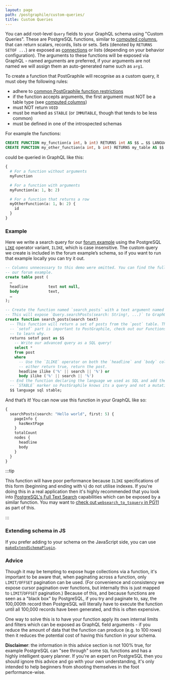 ```yaml
---
layout: page
path: /postgraphile/custom-queries/
title: Custom Queries
---
```


You can add root-level `Query` fields to your GraphQL schema using "Custom
Queries". These are PostgreSQL functions, similar to
[computed columns](./computed-columns/), that can return scalars, records, lists
or sets. Sets (denoted by `RETURNS SETOF ...`) are exposed as
[connections](./connections/) or lists (depending on your behavior configuration). The arguments to these functions will be exposed
via GraphQL - named arguments are preferred, if your arguments are not named we
will assign them an auto-generated name such as `arg1`.

To create a function that PostGraphile will recognise as a custom query, it must
obey the following rules:

- adhere to
  [common PostGraphile function restrictions](./function-restrictions/)
- if the function accepts arguments, the first argument must NOT be a table type
  (see [computed columns](./computed-columns/))
- must NOT return `VOID`
- must be marked as `STABLE` (or `IMMUTABLE`, though that tends to be less
  common)
- must be defined in one of the introspected schemas

For example the functions:

```sql
CREATE FUNCTION my_function(a int, b int) RETURNS int AS $$ … $$ LANGUAGE sql IMMUTABLE;
CREATE FUNCTION my_other_function(a int, b int) RETURNS my_table AS $$ … $$ LANGUAGE sql STABLE;
```

could be queried in GraphQL like this:

```graphql
{
  # For a function without arguments
  myFunction

  # For a function with arguments
  myFunction(a: 1, b: 2)

  # For a function that returns a row
  myOtherFunction(a: 1, b: 2) {
    id
  }
}
```

### Example

Here we write a search query for our [forum example][] using the PostgreSQL
[`LIKE`][] operator variant, `ILIKE`, which is case insensitive. The custom
query we create is included in the forum example’s schema, so if you want to run
that example locally you can try it out.

```sql {10-27}
-- Columns unnecessary to this demo were omitted. You can find the full table in
-- our forum example.
create table post (
  …
  headline         text not null,
  body             text,
  …
);

-- Create the function named `search_posts` with a text argument named `search`.
-- This will expose `Query.searchPosts(search: String!, ...)` to GraphQL.
create function search_posts(search text)
  -- This function will return a set of posts from the `post` table. The
  -- `setof` part is important to PostGraphile, check out our Functions article
  -- to learn why.
  returns setof post as $$
    -- Write our advanced query as a SQL query!
    select *
    from post
    where
      -- Use the `ILIKE` operator on both the `headline` and `body` columns. If
      -- either return true, return the post.
      headline ilike ('%' || search || '%') or
      body ilike ('%' || search || '%')
  -- End the function declaring the language we used as SQL and add the
  -- `STABLE` marker so PostGraphile knows its a query and not a mutation.
  $$ language sql stable;
```

And that’s it! You can now use this function in your GraphQL like so:

```graphql {2}
{
  searchPosts(search: "Hello world", first: 5) {
    pageInfo {
      hasNextPage
    }
    totalCount
    nodes {
      headline
      body
    }
  }
}
```

:::tip

This function will have poor performance because `ILIKE`
specifications of this form (beginning and ending with `%`) do not utilise
indexes. If you're doing this in a real application then it's highly recommended
that you look into
[PostgreSQL's Full Text Search](http://rachbelaid.com/postgres-full-text-search-is-good-enough/)
capabilities which can be exposed by a similar function. You may want to
[check out `websearch_to_tsquery` in PG11](https://www.postgresql.org/docs/11/static/functions-textsearch.html)
as part of this.

:::

### Extending schema in JS

If you prefer adding to your schema on the JavaScript side, you can use
[`makeExtendSchemaPlugin`](./make-extend-schema-plugin).

<!--
### GraphQL Schema Stitching

You can also stitch multiple GraphQL schemas together, you can read more about
doing this with PostGraphile here: [Authenticated and Stitched Schemas with
PostGraphile, Passport and
Stripe](https://medium.com/@sastraxi/authenticated-and-stitched-schemas-with-postgraphile-passport-and-stripe-a51490a858a2).

-->

[procedures]: /postgraphile/procedures/
[forum example]: https://github.com/graphile/postgraphile/tree/v4/examples/forum
[`like`]: http://www.postgresql.org/docs/current/static/functions-matching.html

### Advice

Though it may be tempting to expose huge collections via a function, it's
important to be aware that, when paginating across a function, only
`LIMIT/OFFSET` pagination can be used. (For convenience and consistency we
expose cursor pagination over functions, but internally this is just mapped to
`LIMIT`/`OFFSET` pagination.) Because of this, and because functions are seen as
a "black box" by PostgreSQL, if you try and paginate to, say, the 100,000th
record then PostgreSQL will literally have to execute the function until all
100,000 records have been generated, and this is often expensive.

One way to solve this is to have your function apply its own internal limits and
filters which can be exposed as GraphQL field arguments - if you reduce the
amount of data that the function can produce (e.g. to 100 rows) then it reduces
the potential cost of having this function in your schema.

**Disclaimer**: the information in this advice section is not 100% true, for
example PostgreSQL can "see through" some `SQL` functions and has a highly
intelligent query planner. If you're an expert on PostgreSQL then you should
ignore this advice and go with your own understanding, it's only intended to
help beginners from shooting themselves in the foot performance-wise.
